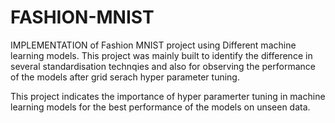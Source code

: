 # FASHION-MNIST

IMPLEMENTATION of Fashion MNIST project using Different machine learning models. This project was mainly built to identify the difference in several standardisation technqies and also for observing the performance of the models after grid serach hyper parameter tuning. 

This project indicates the importance of hyper paramerter tuning in machine learning models for the best performance of the models on unseen data.
